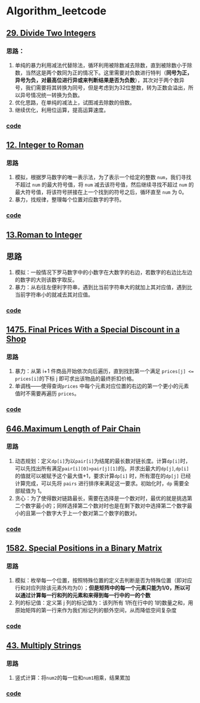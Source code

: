 # Algorithm_leetcode

## [29. Divide Two Integers](https://leetcode.cn/problems/divide-two-integers/)

### 思路：

1. 单纯的暴力利用减法代替除法，循环利用被除数减去除数，直到被除数小于除数，当然这是两个数同为正的情况下。这里需要对负数进行特判（**同号为正，异号为负，对最高位进行异或来判断结果是否为负数**），其次对于两个数异号，我们需要将其转换为同号，但是考虑到为32位整数，转为正数会溢出，所以异号情况统一转换为负数。
2. 优化思路，在单纯的减法上，试图减去除数的倍数。
3. 继续优化，利用位运算，提高运算速度。
### [code](./src/divide_two_numbers.go)

## [12. Integer to Roman](https://leetcode.cn/problems/integer-to-roman/)

### 思路
1. 模拟，根据罗马数字的唯一表示法，为了表示一个给定的整数 `num`，我们寻找不超过 `num` 的最大符号值，将 `num` 减去该符号值，然后继续寻找不超过 `num` 的最大符号值，将该符号拼接在上一个找到的符号之后，循环直至 `num` 为 0。
2. 暴力，找规律，整理每个位置对应数字的字符。
### [code](./src/integer_to_roman.go)

## [13.Roman to Integer](https://leetcode.cn/problems/roman-to-integer/)

## 思路
1. 模拟：一般情况下罗马数字中的小数字在大数字的右边，若数字的右边比左边的数字的大则该数字取反。
2. 暴力：从右往左便利字符串，遇到比当前字符串大的就加上其对应值，遇到比当前字符串小的就减去其对应值。
### [code](./src/roman_to_integer.go)


## [1475. Final Prices With a Special Discount in a Shop](https://leetcode.cn/problems/final-prices-with-a-special-discount-in-a-shop/)

### 思路
1. 暴力：从第 i+1 件商品开始依次向后遍历，直到找到第一个满足 `prices[j] <= prices[i]`的下标 j 即可求出该物品的最终折扣价格。
2. 单调栈——使得查询`prices` 中每个元素对应位置的右边的第一个更小的元素值时不需要再遍历 `prices`。
### [code](./src/finalPrices.go)


## [646.Maximum Length of Pair Chain](https://leetcode.cn/problems/maximum-length-of-pair-chain/)

### 思路
1. 动态规划：定义`dp[i]`为以`pair[i]`为结尾的最长数对链长度。计算`dp[i]`时，可以先找出所有满足`pair[i][0]>pair[j][1]`的j，并求出最大的`dp[j]`,`dp[i]`的值就可以被赋予这个最大值+1，要求计算`dp[i]` 时，所有潜在的`dp[j]` 已经计算完成，可以先将 `pairs` 进行排序来满足这一要求。初始化时，`dp` 需要全部赋值为 1。
2. 贪心：为了使得数对链路最长，需要在选择是一个数对时，最优的就是挑选第二个数字最小的；同样选择第二个数对时也是在剩下数对中选择第二个数字最小的且第一个数字大于上一个数对第二个数字的数对。
### [code](./src/findLongestChain.go)


## [1582. Special Positions in a Binary Matrix](https://leetcode.cn/problems/special-positions-in-a-binary-matrix/)
### 思路
1. 模拟：枚举每一个位置，按照特殊位置的定义去判断是否为特殊位置（即对应行和对应列除该元素外均为0）；**但是矩阵中的每一个元素只能为1/0，所以可以通过计算每一行和列的元素和来得到每一行中的一的个数**
2. 列的标记值：定义第 j 列的标记值为：该列所有 1所在行中的 1的数量之和，用原始矩阵的第一行来作为我们标记列的额外空间，从而降低空间复杂度

### [code](./src/special_positions_in_a_binary_matrix.go)

## [43. Multiply Strings](https://leetcode.cn/problems/multiply-strings/)
### 思路
1. 竖式计算：将`num2`的每一位和`num1`相乘，结果累加
### [code](./src/multiply_strings.go)